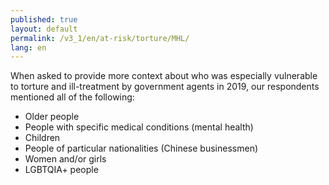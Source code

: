 ```yaml
---
published: true
layout: default
permalink: /v3_1/en/at-risk/torture/MHL/
lang: en
---
```

When asked to provide more context about who was especially vulnerable to torture and ill-treatment by government agents in 2019, our respondents mentioned all of the following:  

- Older people 
- People with specific medical conditions (mental health) 
- Children 
- People of particular nationalities (Chinese businessmen) 
- Women and/or girls 
- LGBTQIA+ people
